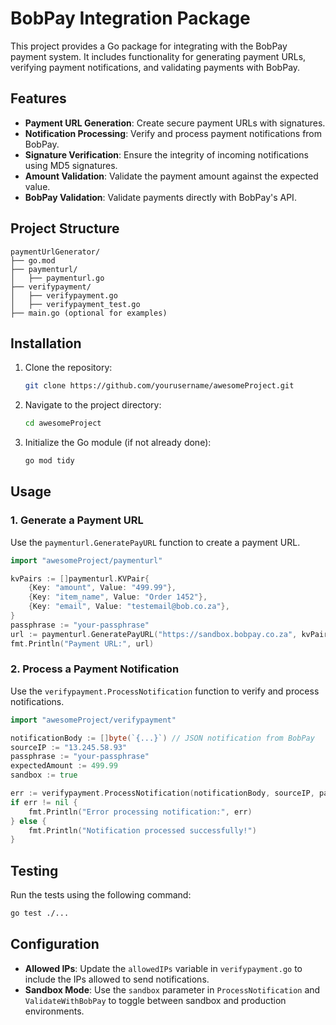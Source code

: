 # BobPay Integration Package

This project provides a Go package for integrating with the BobPay payment system. It includes functionality for generating payment URLs, verifying payment notifications, and validating payments with BobPay.

## Features

- **Payment URL Generation**: Create secure payment URLs with signatures.
- **Notification Processing**: Verify and process payment notifications from BobPay.
- **Signature Verification**: Ensure the integrity of incoming notifications using MD5 signatures.
- **Amount Validation**: Validate the payment amount against the expected value.
- **BobPay Validation**: Validate payments directly with BobPay's API.

## Project Structure

```
paymentUrlGenerator/
├── go.mod
├── paymenturl/
│   ├── paymenturl.go
├── verifypayment/
│   ├── verifypayment.go
│   ├── verifypayment_test.go
├── main.go (optional for examples)
```

## Installation

1. Clone the repository:
   ```bash
   git clone https://github.com/yourusername/awesomeProject.git
   ```
2. Navigate to the project directory:
   ```bash
   cd awesomeProject
   ```
3. Initialize the Go module (if not already done):
   ```bash
   go mod tidy
   ```

## Usage

### 1. Generate a Payment URL

Use the `paymenturl.GeneratePayURL` function to create a payment URL.

```go
import "awesomeProject/paymenturl"

kvPairs := []paymenturl.KVPair{
    {Key: "amount", Value: "499.99"},
    {Key: "item_name", Value: "Order 1452"},
    {Key: "email", Value: "testemail@bob.co.za"},
}
passphrase := "your-passphrase"
url := paymenturl.GeneratePayURL("https://sandbox.bobpay.co.za", kvPairs, passphrase)
fmt.Println("Payment URL:", url)
```

### 2. Process a Payment Notification

Use the `verifypayment.ProcessNotification` function to verify and process notifications.

```go
import "awesomeProject/verifypayment"

notificationBody := []byte(`{...}`) // JSON notification from BobPay
sourceIP := "13.245.58.93"
passphrase := "your-passphrase"
expectedAmount := 499.99
sandbox := true

err := verifypayment.ProcessNotification(notificationBody, sourceIP, passphrase, expectedAmount, sandbox)
if err != nil {
    fmt.Println("Error processing notification:", err)
} else {
    fmt.Println("Notification processed successfully!")
}
```

## Testing

Run the tests using the following command:

```bash
go test ./...
```

## Configuration

- **Allowed IPs**: Update the `allowedIPs` variable in `verifypayment.go` to include the IPs allowed to send notifications.
- **Sandbox Mode**: Use the `sandbox` parameter in `ProcessNotification` and `ValidateWithBobPay` to toggle between sandbox and production environments.
